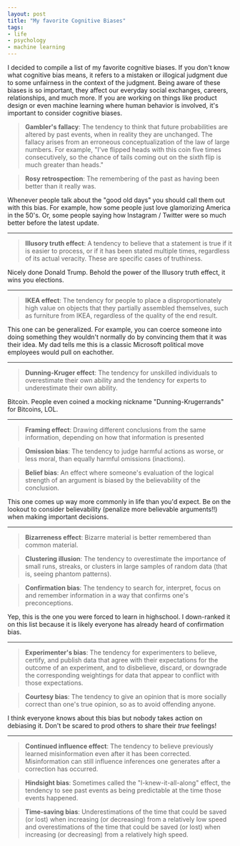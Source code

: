 ```yaml
---
layout: post
title: "My favorite Cognitive Biases"
tags:
- life
- psychology
- machine learning
---
```


I decided to compile a list of my favorite cognitive biases. If you don't know what cognitive bias means, it refers to a mistaken or illogical judgment due to some unfairness in the context of the judgment. Being aware of these biases is so important, they affect our everyday social exchanges, careers, relationships, and much more. If you are working on things like product design or even machine learning where human behavior is involved, it's important to consider cognitive biases.

<!-- -->
> **Gambler's fallacy**: The tendency to think that future probabilities are altered by past events, when in reality they are unchanged. The fallacy arises from an erroneous conceptualization of the law of large numbers. For example, "I've flipped heads with this coin five times consecutively, so the chance of tails coming out on the sixth flip is much greater than heads."

<!-- -->
> **Rosy retrospection**: The remembering of the past as having been better than it really was.

Whenever people talk about the "good old days" you should call them out with this bias. For example, how some people just love glamorizing America in the 50's. Or, some people saying how Instagram / Twitter were so much better before the latest update.

<hr>

<!-- -->
> **Illusory truth effect**: A tendency to believe that a statement is true if it is easier to process, or if it has been stated multiple times, regardless of its actual veracity. These are specific cases of truthiness.

Nicely done Donald Trump. Behold the power of the Illusory truth effect, it wins you elections.

<hr>

<!-- -->
> **IKEA effect**: The tendency for people to place a disproportionately high value on objects that they partially assembled themselves, such as furniture from IKEA, regardless of the quality of the end result.

This one can be generalized. For example, you can coerce someone into doing something they wouldn't normally do by convincing them that it was their idea. My dad tells me this is a classic Microsoft political move employees would pull on eachother.

<hr>

<!-- -->
> **Dunning-Kruger effect**: The tendency for unskilled individuals to overestimate their own ability and the tendency for experts to underestimate their own ability.

Bitcoin. People even coined a mocking nickname "Dunning-Krugerrands" for Bitcoins, LOL.

<hr>

<!-- -->
> **Framing effect**: Drawing different conclusions from the same information, depending on how that information is presented

<!-- -->
> **Omission bias**: The tendency to judge harmful actions as worse, or less moral, than equally harmful omissions (inactions).

<!-- -->
> **Belief bias**: An effect where someone's evaluation of the logical strength of an argument is biased by the believability of the conclusion.

This one comes up way more commonly in life than you'd expect. Be on the lookout to consider believability (penalize more believable arguments!!) when making important decisions.

<hr>

<!-- -->
> **Bizarreness effect**: Bizarre material is better remembered than common material.

<!-- -->
> **Clustering illusion**: The tendency to overestimate the importance of small runs, streaks, or clusters in large samples of random data (that is, seeing phantom patterns).

<!-- -->
> **Confirmation bias**: The tendency to search for, interpret, focus on and remember information in a way that confirms one's preconceptions.

Yep, this is the one you were forced to learn in highschool. I down-ranked it on this list because it is likely everyone has already heard of confirmation bias.

<hr>

<!-- -->
> **Experimenter's bias**: The tendency for experimenters to believe, certify, and publish data that agree with their expectations for the outcome of an experiment, and to disbelieve, discard, or downgrade the corresponding weightings for data that appear to conflict with those expectations.

<!-- -->
> **Courtesy bias**: The tendency to give an opinion that is more socially correct than one's true opinion, so as to avoid offending anyone.

I think everyone knows about this bias but nobody takes action on debiasing it. Don't be scared to prod others to share their *true* feelings!

<hr>

<!-- -->
> **Continued influence effect**: The tendency to believe previously learned misinformation even after it has been corrected. Misinformation can still influence inferences one generates after a correction has occurred.

<!-- -->
> **Hindsight bias**: Sometimes called the "I-knew-it-all-along" effect, the tendency to see past events as being predictable at the time those events happened.

<!-- -->
> **Time-saving bias**: Underestimations of the time that could be saved (or lost) when increasing (or decreasing) from a relatively low speed and overestimations of the time that could be saved (or lost) when increasing (or decreasing) from a relatively high speed.

